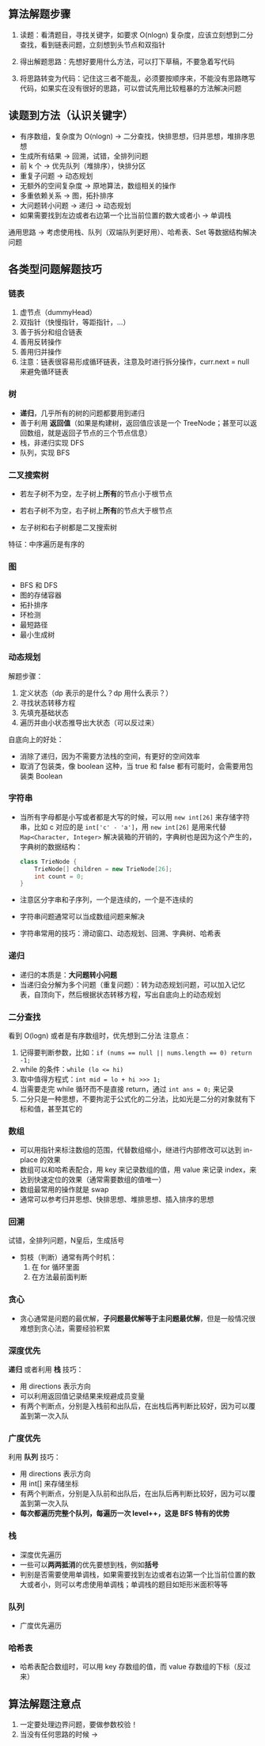 ## 算法解题步骤
1. 读题：看清题目，寻找关键字，如要求 O(nlogn) 复杂度，应该立刻想到二分查找，看到链表问题，立刻想到头节点和双指针

2. 得出解题思路：先想好要用什么方法，可以打下草稿，不要急着写代码
3. 将思路转变为代码：记住这三者不能乱，必须要按顺序来，不能没有思路瞎写代码，如果实在没有很好的思路，可以尝试先用比较粗暴的方法解决问题

## 读题到方法（认识关键字）

- 有序数组，复杂度为 O(nlogn) -> 二分查找，快排思想，归并思想，堆排序思想
- 生成所有结果 -> 回溯，试错，全排列问题
- 前 k 个 -> 优先队列（堆排序），快排分区
- 重复子问题 -> 动态规划
- 无额外的空间复杂度 -> 原地算法，数组相关的操作
- 多重依赖关系 -> 图，拓扑排序
- 大问题转小问题 -> 递归  -> 动态规划
- 如果需要找到左边或者右边第一个比当前位置的数大或者小 -> 单调栈

通用思路 -> 考虑使用栈、队列（双端队列更好用）、哈希表、Set 等数据结构解决问题

## 各类型问题解题技巧

### 链表

1. 虚节点（dummyHead）
2. 双指针（快慢指针，等距指针，...）
3. 善于拆分和组合链表
4. 善用反转操作
5. 善用归并操作
6. 注意：链表很容易形成循环链表，注意及时进行拆分操作，curr.next = null 来避免循环链表

### 树

- **递归**，几乎所有的树的问题都要用到递归
- 善于利用 **返回值**（如果是构建树，返回值应该是一个 TreeNode；甚至可以返回数组，就是返回子节点的三个节点信息）
- 栈，非递归实现 DFS
- 队列，实现 BFS

### 二叉搜索树

* 若左子树不为空，左子树上**所有**的节点小于根节点

* 若右子树不为空，右子树上**所有**的节点大于根节点

* 左子树和右子树都是二叉搜索树

特征：中序遍历是有序的

### 图

- BFS 和 DFS
- 图的存储容器
- 拓扑排序
- 环检测
- 最短路径
- 最小生成树

### 动态规划

解题步骤：

1. 定义状态（dp 表示的是什么？dp 用什么表示？）
2. 寻找状态转移方程
3. 先填充基础状态
4. 遍历并由小状态推导出大状态（可以反过来）

自底向上的好处：

- 消除了递归，因为不需要方法栈的空间，有更好的空间效率
- 取消了包装类，像 boolean 这种，当 true 和 false 都有可能时，会需要用包装类 Boolean

### 字符串

- 当所有字母都是小写或者都是大写的时候，可以用 `new int[26]` 来存储字符串，比如 c 对应的是 `int['c' - 'a']`，用 `new int[26]` 是用来代替 `Map<Character, Integer>` 解决装箱的开销的，字典树也是因为这个产生的，字典树的数据结构：

  ```java
  class TrieNode {
      TrieNode[] children = new TrieNode[26];
      int count = 0;
  }
  ```

- 注意区分字串和子序列，一个是连续的，一个是不连续的

- 字符串问题通常可以当成数组问题来解决

- 字符串常用的技巧：滑动窗口、动态规划、回溯、字典树、哈希表

### 递归
- 递归的本质是：**大问题转小问题**
- 当递归会分解为多个问题（重复问题）：转为动态规划问题，可以加入记忆表，自顶向下，然后根据状态转移方程，写出自底向上的动态规划

### 二分查找

看到 O(logn) 或者是有序数组时，优先想到二分法
注意点：

1. 记得要判断参数，比如：`if (nums == null || nums.length == 0) return -1;`
2. while 的条件：`while (lo <= hi)`
3. 取中值得方程式：`int mid = lo + hi >>> 1;`
4. 当需要走完 while 循环而不是直接 return，通过 `int ans = 0;` 来记录
5. 二分只是一种思想，不要拘泥于公式化的二分法，比如光是二分的对象就有下标和值，甚至其它的

### 数组

- 可以用指针来标注数组的范围，代替数组缩小，继进行内部修改可以达到 in-place 的效果
- 数组可以和哈希表配合，用 key 来记录数组的值，用 value 来记录 index，来达到快速定位的效果（通常需要数组的值唯一）
- 数组最常用的操作就是 swap
- 通常可以参考归并思想、快排思想、堆排思想、插入排序的思想

### 回溯
试错，全排列问题，N皇后，生成括号

* 剪枝（判断）通常有两个时机：
  1. 在 for 循环里面
  2. 在方法最前面判断

### 贪心
- 贪心通常是问题的最优解，**子问题最优解等于主问题最优解**，但是一般情况很难想到贪心法，需要经验积累


### 深度优先
**递归** 或者利用 **栈**
技巧：

- 用 directions 表示方向
- 可以利用返回值记录结果来规避成员变量
- 有两个判断点，分别是入栈前和出队后，在出栈后再判断比较好，因为可以覆盖到第一次入队

### 广度优先
利用 **队列**
技巧：

- 用 directions 表示方向  
- 用 int[] 来存储坐标  
- 有两个判断点，分别是入队前和出队后，在出队后再判断比较好，因为可以覆盖到第一次入队
- **每次都遍历完整个队列，每遍历一次 level++，这是 BFS 特有的优势**

### 栈

* 深度优先遍历
* 一些可以**两两抵消**的优先要想到栈，例如**括号**
* 判别是否需要使用单调栈，如果需要找到左边或者右边第一个比当前位置的数大或者小，则可以考虑使用单调栈；单调栈的题目如矩形米面积等等


### 队列

* 广度优先遍历

### 哈希表

- 哈希表配合数组时，可以用 key 存数组的值，而 value 存数组的下标（反过来）

## 算法解题注意点

1. 一定要处理边界问题，要做参数校验！
2. 当没有任何思路的时候 -> 